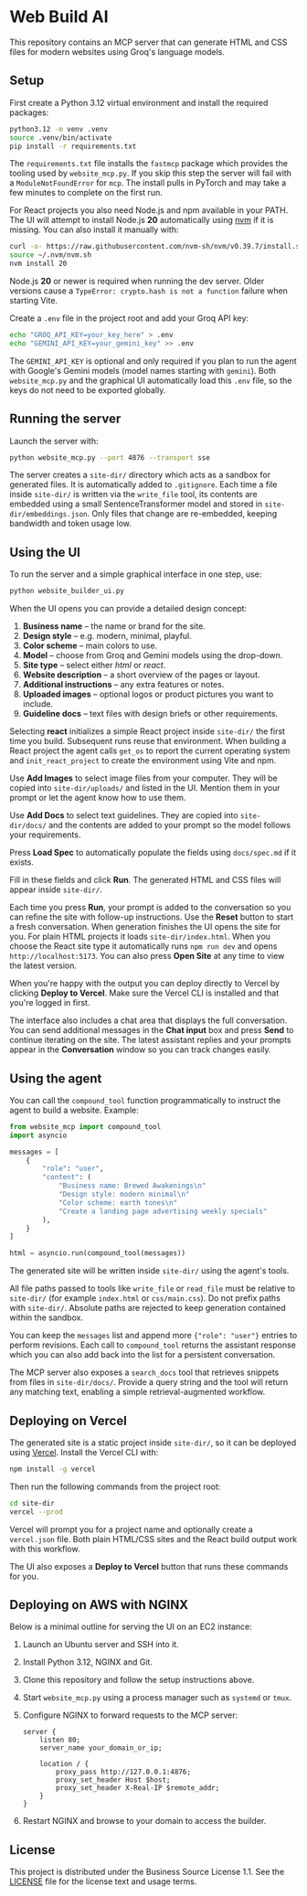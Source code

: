 # Web Build AI

This repository contains an MCP server that can generate HTML and CSS files for modern websites using Groq's language models.

## Setup

First create a Python 3.12 virtual environment and install the required packages:

```bash
python3.12 -m venv .venv
source .venv/bin/activate
pip install -r requirements.txt
```

The `requirements.txt` file installs the `fastmcp` package which provides the
tooling used by `website_mcp.py`. If you skip this step the server will fail
with a `ModuleNotFoundError` for `mcp`. The install pulls in PyTorch and may
take a few minutes to complete on the first run.

For React projects you also need Node.js and npm available in your PATH. The UI
will attempt to install Node.js **20** automatically using [nvm](https://github.com/nvm-sh/nvm)
if it is missing. You can also install it manually with:

```bash
curl -o- https://raw.githubusercontent.com/nvm-sh/nvm/v0.39.7/install.sh | bash
source ~/.nvm/nvm.sh
nvm install 20
```

Node.js **20** or newer is required when running the dev server. Older
versions cause a `TypeError: crypto.hash is not a function` failure when
starting Vite.

Create a `.env` file in the project root and add your Groq API key:

```bash
echo "GROQ_API_KEY=your_key_here" > .env
echo "GEMINI_API_KEY=your_gemini_key" >> .env
```
The `GEMINI_API_KEY` is optional and only required if you plan to run the agent
with Google's Gemini models (model names starting with `gemini`). Both
`website_mcp.py` and the graphical UI automatically load this `.env` file, so
the keys do not need to be exported globally.

## Running the server

Launch the server with:

```bash
python website_mcp.py --port 4876 --transport sse
```

The server creates a `site-dir/` directory which acts as a sandbox for generated files. It is automatically added to `.gitignore`.
Each time a file inside `site-dir/` is written via the `write_file` tool, its contents
are embedded using a small SentenceTransformer model and stored in
`site-dir/embeddings.json`. Only files that change are re-embedded, keeping
bandwidth and token usage low.

## Using the UI

To run the server and a simple graphical interface in one step, use:

```bash
python website_builder_ui.py
```

When the UI opens you can provide a detailed design concept:

1. **Business name** – the name or brand for the site.
2. **Design style** – e.g. modern, minimal, playful.
3. **Color scheme** – main colors to use.
4. **Model** – choose from Groq and Gemini models using the drop-down.
5. **Site type** – select either *html* or *react*.
6. **Website description** – a short overview of the pages or layout.
7. **Additional instructions** – any extra features or notes.
8. **Uploaded images** – optional logos or product pictures you want to include.
9. **Guideline docs** – text files with design briefs or other requirements.

Selecting **react** initializes a simple React project inside `site-dir/` the first time you build. Subsequent runs reuse that environment.
When building a React project the agent calls `get_os` to report the current operating system and `init_react_project` to create the environment using Vite and npm.

Use **Add Images** to select image files from your computer. They will be copied
into `site-dir/uploads/` and listed in the UI. Mention them in your prompt or
let the agent know how to use them.

Use **Add Docs** to select text guidelines. They are copied into
`site-dir/docs/` and the contents are added to your prompt so the model follows
your requirements.

Press **Load Spec** to automatically populate the fields using `docs/spec.md` if
it exists.

Fill in these fields and click **Run**. The generated HTML and CSS files will appear inside `site-dir/`.

Each time you press **Run**, your prompt is added to the conversation so you can
refine the site with follow-up instructions. Use the **Reset** button to start a
fresh conversation. When generation finishes the UI opens the site for you. For
plain HTML projects it loads `site-dir/index.html`. When you choose the React
site type it automatically runs `npm run dev` and opens `http://localhost:5173`.
You can also press **Open Site** at any time to view the latest version.

When you're happy with the output you can deploy directly to Vercel by clicking
**Deploy to Vercel**. Make sure the Vercel CLI is installed and that you're
logged in first.

The interface also includes a chat area that displays the full conversation.
You can send additional messages in the **Chat input** box and press **Send** to
continue iterating on the site. The latest assistant replies and your prompts
appear in the **Conversation** window so you can track changes easily.

## Using the agent

You can call the `compound_tool` function programmatically to instruct the agent to build a website. Example:

```python
from website_mcp import compound_tool
import asyncio

messages = [
    {
        "role": "user",
        "content": (
            "Business name: Brewed Awakenings\n"
            "Design style: modern minimal\n"
            "Color scheme: earth tones\n"
            "Create a landing page advertising weekly specials"
        ),
    }
]

html = asyncio.run(compound_tool(messages))
```

The generated site will be written inside `site-dir/` using the agent's tools.

All file paths passed to tools like `write_file` or `read_file` must be
relative to `site-dir/` (for example `index.html` or `css/main.css`). Do not
prefix paths with `site-dir/`. Absolute paths are rejected to keep generation
contained within the sandbox.

You can keep the `messages` list and append more `{"role": "user"}` entries to
perform revisions. Each call to `compound_tool` returns the assistant response
which you can also add back into the list for a persistent conversation.

The MCP server also exposes a `search_docs` tool that retrieves snippets from
files in `site-dir/docs/`. Provide a query string and the tool will return any
matching text, enabling a simple retrieval-augmented workflow.

## Deploying on Vercel

The generated site is a static project inside `site-dir/`, so it can be
deployed using [Vercel](https://vercel.com). Install the Vercel CLI with:

```bash
npm install -g vercel
```

Then run the following commands from the project root:

```bash
cd site-dir
vercel --prod
```

Vercel will prompt you for a project name and optionally create a
`vercel.json` file. Both plain HTML/CSS sites and the React build output work
with this workflow.

The UI also exposes a **Deploy to Vercel** button that runs these commands for
you.

## Deploying on AWS with NGINX

Below is a minimal outline for serving the UI on an EC2 instance:

1. Launch an Ubuntu server and SSH into it.
2. Install Python 3.12, NGINX and Git.
3. Clone this repository and follow the setup instructions above.
4. Start `website_mcp.py` using a process manager such as `systemd` or `tmux`.
5. Configure NGINX to forward requests to the MCP server:

    ```nginx
    server {
        listen 80;
        server_name your_domain_or_ip;

        location / {
            proxy_pass http://127.0.0.1:4876;
            proxy_set_header Host $host;
            proxy_set_header X-Real-IP $remote_addr;
        }
    }
    ```

6. Restart NGINX and browse to your domain to access the builder.

## License

This project is distributed under the Business Source License 1.1. See the
[LICENSE](LICENSE) file for the license text and usage terms.
